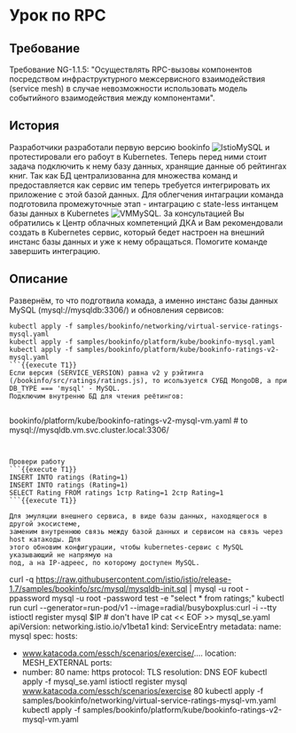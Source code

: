 # Урок по RPC
## Требование
Требование NG-1.1.5: "Осуществлять RPC-вызовы компонентов посредством инфраструктурного межсервисного взаимодействия (service mesh) в случае невозможности использовать модель событийного взаимодействия между компонентами".
## История
Разработчики разработали первую версию bookinfo ![IstioMySQL](https://istio.io/latest/docs/examples/bookinfo/withistio.svg) и протестировали его рабоут в Kubernetes. Теперь перед ними стоит задача подключить к нему базу данных, хранящие данные об рейтингах книг. Так как БД централизованна для множества команд и предоставляется как сервис им теперь требуется интегрировать их приложение с этой базой данных. Для облегчения интаграции команда подготовила промежуточные этап - интаграцию с state-less интанцем базы данных в Kubernetes ![VMMySQL](https://istio.io/latest/docs/examples/virtual-machines/bookinfo/vm-bookinfo.svg). За консультацией Вы обратились к Центр облачных компетенций ДКА и Вам рекомендовали создать в Kubernetes сервис, который бедет настроен на внешний инстанс базы данных и уже к нему обращаться. Помогите команде завершить интеграцию.
## Описание
Развернём, то что подготвила комада, а именно инстанс базы данных MySQL (mysql://mysqldb:3306/) и обновления сервисов:
```
kubectl apply -f samples/bookinfo/networking/virtual-service-ratings-mysql.yaml
kubectl apply -f samples/bookinfo/platform/kube/bookinfo-mysql.yaml
kubectl apply -f samples/bookinfo/platform/kube/bookinfo-ratings-v2-mysql.yaml
```{{execute T1}}
Если версия (SERVICE_VERSION) равна v2 у рэйтинга (/bookinfo/src/ratings/ratings.js), то исользуется СУБД MongoDB, а при DB_TYPE === 'mysql' - MySQL.
Подключим внутренню БД для чтения реётингов:


```
bookinfo/platform/kube/bookinfo-ratings-v2-mysql-vm.yaml # to mysql://mysqldb.vm.svc.cluster.local:3306/
```


Провери работу 
```{{execute T1}}
INSERT INTO ratings (Rating=1)
INSERT INTO ratings (Rating=1)
SELECT Rating FROM ratings 1стр Rating=1 2стр Rating=1
```{{execute T1}}

Для эмуляции внешнего сервиса, в виде базы данных, находящегося в другой экосистеме,
заменим внутреннюю связь между базой данных и сервисом на связь через host катакоды. Для 
этого обновим конфигурации, чтобы kubernetes-сервис c MySQL указывающий не напрямую на 
под, а на IP-адреес, по которому доступен MySQL. 
```
curl -q https://raw.githubusercontent.com/istio/istio/release-1.7/samples/bookinfo/src/mysql/mysqldb-init.sql | mysql -u root -ppassword
mysql -u root -password test -e "select * from ratings;"
kubectl run curl --generator=run-pod/v1 --image=radial/busyboxplus:curl -i --tty
istioctl register mysql $IP # don't have IP
cat << EOF >> mysql_se.yaml
apiVersion: networking.istio.io/v1beta1
kind: ServiceEntry
metadata:
  name: mysql
spec:
  hosts:
  - www.katacoda.com/essch/scenarios/exercise/....
  location: MESH_EXTERNAL
  ports:
  - number: 80
    name: https
    protocol: TLS
  resolution: DNS
EOF
kubectl apply -f mysql_se.yaml
istioctl register mysql www.katacoda.com/essch/scenarios/exercise 80
kubectl apply -f samples/bookinfo/networking/virtual-service-ratings-mysql-vm.yaml
kubectl apply -f samples/bookinfo/platform/kube/bookinfo-ratings-v2-mysql-vm.yaml
```{{execute T1}}
